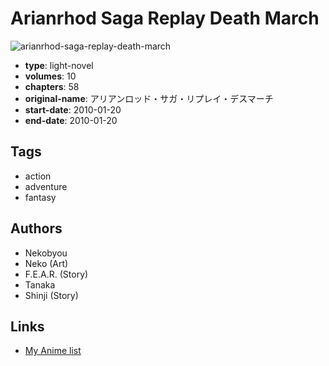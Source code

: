 # Arianrhod Saga Replay Death March

![arianrhod-saga-replay-death-march](https://cdn.myanimelist.net/images/manga/2/157080.jpg)

-   **type**: light-novel
-   **volumes**: 10
-   **chapters**: 58
-   **original-name**: アリアンロッド・サガ・リプレイ・デスマーチ
-   **start-date**: 2010-01-20
-   **end-date**: 2010-01-20

## Tags

-   action
-   adventure
-   fantasy

## Authors

-   Nekobyou
-   Neko (Art)
-   F.E.A.R. (Story)
-   Tanaka
-   Shinji (Story)

## Links

-   [My Anime list](https://myanimelist.net/manga/89845/Arianrhod_Saga_Replay_Death_March)
